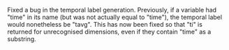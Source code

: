 Fixed a bug in the temporal label generation.
Previously, if a variable had "time" in its name (but was not actually equal to "time"), the temporal label would nonetheless be "tavg".
This has now been fixed so that "ti" is returned for unrecognised dimensions, even if they contain "time" as a substring.
